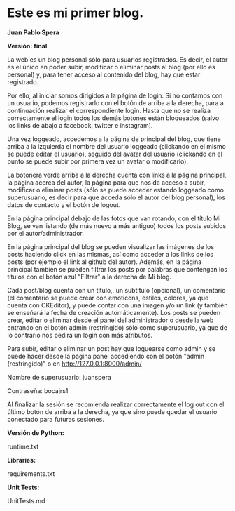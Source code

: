 # Este es mi primer blog.
**Juan Pablo Spera**

**Versión: final**

La web es un blog personal sólo para usuarios registrados. Es decir, el autor es el único en poder subir, modificar o eliminar posts al blog (por ello es personal) y, para tener acceso al contenido del blog, hay que estar registrado.

Por ello, al iniciar somos dirigidos a la página de login. Si no contamos con un usuario, podemos registrarlo con el botón de arriba a la derecha, para a continuación realizar el correspondiente login. Hasta que no se realiza correctamente el login todos los demás botones están bloqueados (salvo los links de abajo a facebook, twitter e instagram).

Una vez loggeado, accedemos a la página de principal del blog, que tiene arriba a la izquierda el nombre del usuario loggeado (clickando en el mismo se puede editar el usuario), seguido del avatar del usuario (clickando en el punto se puede subir por primera vez un avatar o modificarlo).

La botonera verde arriba a la derecha cuenta con links a la página principal, la página acerca del autor, la página para que nos da acceso a subir, modificar o eliminar posts (sólo se puede acceder estando loggeado como superusuario, es decir para que acceda sólo el autor del blog personal), los datos de contacto y el botón de logout.

En la página principal debajo de las fotos que van rotando, con el título Mi Blog, se van listando (de más nuevo a más antiguo) todos los posts subidos por el autor/administrador.

En la página principal del blog se pueden visualizar las imágenes de los posts haciendo click en las mismas, así como acceder a los links de los posts (por ejemplo el link al github del autor). Además, en la página principal también se pueden filtrar los posts por palabras que contengan los títulos con el botón azul "Filtrar" a la derecha de Mi blog.

Cada post/blog cuenta con un título,, un subtítulo (opcional), un comentario (el comentario se puede crear con emoticons, estilos, colores, ya que cuenta con CKEditor), y puede contar con una imagen y/o un link (y también se enseñará la fecha de creación automáticamente). Los posts se pueden crear, editar o eliminar desde el panel del administrador o desde la web entrando en el botón admin (restringido) sólo como superusuario, ya que de lo contrario nos pedirá un login con más atributos. 

Para subir, editar o eliminar un post hay que loguearse como admin y se puede hacer desde la página panel accediendo con el botón "admin (restringido)" o en http://127.0.0.1:8000/admin/

Nombre de superusuario: juanspera

Contraseña: bocajrs1


Al finalizar la sesión se recomienda realizar correctamente el log out con el último botón de arriba a la derecha, ya que sino puede quedar el usuario conectado para futuras sesiones.

**Versión de Python:**

runtime.txt

**Libraries:**

requirements.txt

**Unit Tests:**

UnitTests.md